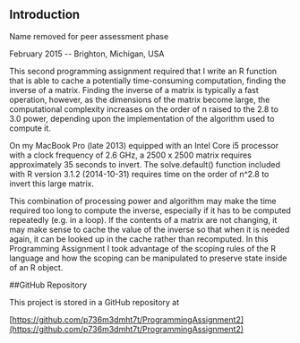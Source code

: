 ## Introduction
Name removed for peer assessment phase<p>
February 2015 -- Brighton, Michigan, USA<p>

This second programming assignment required that I write an R
function that is able to cache a potentially time-consuming computation,
finding the inverse of a matrix. Finding the inverse of a matrix is typically
a fast operation, however, as the dimensions of the matrix become large, the
computational complexity increases on the order of n raised to the 2.8 to 3.0
power, depending upon the implementation of the algorithm used to compute it.<p><p>

On my MacBook Pro (late 2013) equipped with an Intel Core i5 processor with a clock
frequency of 2.6 GHz, a 2500 x 2500 matrix requires approximately 35 seconds
to invert.  The solve.default() function included with R version 3.1.2 (2014-10-31)
requires time on the order of n^2.8 to invert this large matrix.<p><p>

This combination
of processing power and algorithm may make the time required too long to compute
the inverse, especially if it has to be computed repeatedly (e.g. in a loop).
If the contents of a matrix are not changing, it
may make sense to cache the value of the inverse so that when it is needed
again, it can be looked up in the cache rather than recomputed. In this
Programming Assignment I took advantage of the scoping rules of
the R language and how the scoping can be manipulated to preserve state inside
of an R object.

##GitHub Repository

This project is stored in a GitHub repository at<P><P>
[https://github.com/p736m3dmht7t/ProgrammingAssignment2](https://github.com/p736m3dmht7t/ProgrammingAssignment2)
